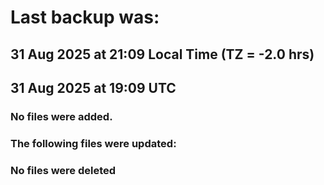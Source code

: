 # Last backup was:
## 31 Aug 2025 at 21:09 Local Time (TZ = -2.0 hrs)  
## 31 Aug 2025 at 19:09 UTC 

### No files were added.

### The following files were updated:

### No files were deleted 
